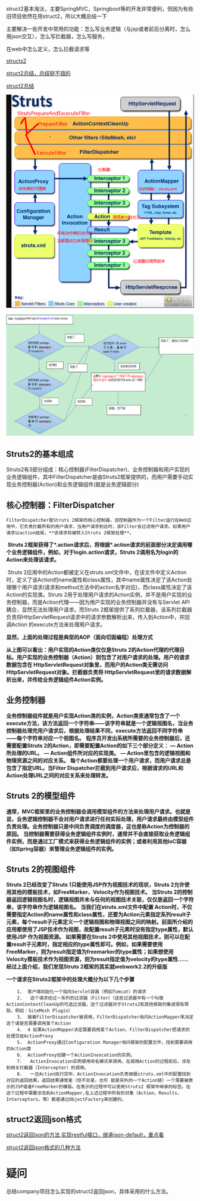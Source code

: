 struct2基本淘汰，主要SpringMVC，Springboot等的开发非常便利，但因为有些旧项目依然在用struct2，所以大概总结一下

主要解决一些开发中常用的功能：怎么写业务逻辑（与jsp或者前后分离时，怎么用json交互），怎么写拦截器，怎么写服务，

在web中怎么定义，怎么拦截请求等

[structs2](https://cloud.tencent.com/developer/article/1691134)

[struct2总结，总结挺不错的](https://cloud.tencent.com/developer/article/1691134)

[struct2总结](https://cloud.tencent.com/developer/article/1509324)

![image-20200906102822231](struct2.assets/image-20200906102822231.png)

![image-20200906102841877](struct2.assets/image-20200906102841877.png)

## Struts2的基本组成

​		Struts2有3部分组成：核心控制器(FilterDispatcher)、业务控制器和用户实现的业务逻辑组件，其中FilterDispatcher是由Struts2框架提供的，而用户需要手动实现业务控制器(Action)和业务逻辑组件(就是业务逻辑部分)

## **核心控制器：FilterDispatcher** 

 	FilterDispatcher是Struts 2框架的核心控制器，该控制器作为一个Filter运行在Web应用中，它负责拦截所有的用户请求，当用户请求到达时，该Filter会过滤用户请求。如果用户请求以action结尾，**该请求将被转入Struts 2框架处理**。

​	**Struts 2框架获得了\*.action请求后，将根据\*.action请求的前面部分决定调用哪个业务逻辑组件，例如，对于login.action请求，Struts 2调用名为login的Action来处理该请求。** 

​	Struts 2应用中的Action都被定义在struts.xml文件中，在该文件中定义Action时，定义了该Action的name属性和class属性，其中name属性决定了该Action处理哪个用户请求(请求和method方法中的action名字对应)，而class属性决定了该Action的实现类。Struts 2用于处理用户请求的Action实例，并不是用户实现的业务控制器，而是Action代理——因为用户实现的业务控制器并没有与Servlet API耦合，显然无法处理用户请求。而Struts 2框架提供了系列拦截器，该系列拦截器负责将HttpServletRequest请求中的请求参数解析出来，传入到Action中，并回调Action 的execute方法来处理用户请求。 

**显然，上面的处理过程是典型的AOP（面向切面编程）处理方式**

**从上图可以看出：用户实现的Action类仅仅是Struts 2的Action代理的代理目标。用户实现的业务控制器（Action）则包含了对用户请求的处理。用户的请求数据包含在 HttpServletRequest对象里，而用户的Action类无需访问HttpServletRequest对象。拦截器负责将 HttpServletRequest里的请求数据解析出来，并传给业务逻辑组件Action实例。**

## 业务控制器 

 **业务控制器组件就是用户实现Action类的实例，Action类里通常包含了一个execute方法，该方法返回一个字符串——该字符串就是一个逻辑视图名，当业务控制器处理完用户请求后，根据处理结果不同，execute方法返回不同字符串   ——每个字符串对应一个视图名。**  **程序员开发出系统所需要的业务控制器后，还需要配置Struts 2的Action，即需要配置Action的如下三个部分定义：**  **—  Action所处理的URL。**  **—  Action组件所对应的实现类。**  **—  Action里包含的逻辑视图和物理资源之间的对应关系。**  **每个Action都要处理一个用户请求，而用户请求总是包含了指定URL。当Filter Dispatcher拦截到用户请求后，根据请求的URL和Action处理URL之间的对应关系来处理转发。**

## **Struts 2的模型组件** 

  **通常，MVC框架里的业务控制器会调用模型组件的方法来处理用户请求。也就是说，业务逻辑控制器不会对用户请求进行任何实际处理，用户请求最终由模型组件负责处理。业务控制器只是中间负责调度的调度器，这也是称Action为控制器的原因。**   **当控制器需要获得业务逻辑组件实例时，通常并不会直接获取业务逻辑组件实例，而是通过工厂模式来获得业务逻辑组件的实例；或者利用其他IoC容器（如Spring容器）来管理业务逻辑组件的实例。** 

## **Struts 2的视图组件** 

  **Struts 2已经改变了Struts 1只能使用JSP作为视图技术的现状，Struts 2允许使用其他的模板技术，如FreeMarker、Velocity作为视图技术。**  **当Struts 2的控制器返回逻辑视图名时，逻辑视图并未与任何的视图技术关联，仅仅是返回一个字符串，该字符串作为逻辑视图名。**  **当我们在struts.xml文件中配置 Action时，不仅需要指定Action的name属性和class属性，还要为Action元素指定系列result子元素，每个result子元素定义一个逻辑视图和物理视图之间的映射。前面所介绍的应用都使用了JSP技术作为视图，故配置result子元素时没有指定type属性，默认使用JSP 作为视图资源。**  **如果需要在Struts 2中使用其他视图技术，则可以在配置result子元素时，指定相应的type属性即可。例如，如果需要使用FreeMarker，则为result指定值为freemarker的type属性；如果想使用Velocity模板技术作为视图资源，则为result指定值为velocity的type属性……**    **经过上面介绍，我们发现Struts 2框架的其实就webwork2.2的升级版** 

**一个请求在Struts2框架中的处理大概分为以下几个步骤**  

		1.  客户端初始化一个指向Servlet容器（例如Tomcat）的请求
  		2.   这个请求经过一系列的过滤器（Filter）（这些过滤器中有一个叫做ActionContextCleanUp的可选过滤器，这个过滤器对于Struts2和其他框架的集成很有帮助，例如：SiteMesh Plugin）
  		3.  接着FilterDispatcher被调用，FilterDispatcher询问ActionMapper来决定这个请是否需要调用某个Action
  		4.  4 如果ActionMapper决定需要调用某个Action，FilterDispatcher把请求的处理交给ActionProxy 
  		5.  ActionProxy通过Configuration Manager询问框架的配置文件，找到需要调用的Action类
  		6.  ActionProxy创建一个ActionInvocation的实例。
  		7.   ActionInvocation实例使用命名模式来调用，在调用Action的过程前后，涉及到相关拦截器（Intercepter）的调用。
  		8.   一旦Action执行完毕，ActionInvocation负责根据struts.xml中的配置找到对应的返回结果。返回结果通常是（但不总是，也可 能是另外的一个Action链）一个需要被表示的JSP或者FreeMarker的模版。在表示的过程中可以使用Struts2 框架中继承的标签。在这个过程中需要涉及到ActionMapper,在上述过程中所有的对象（Action，Results，Interceptors，等）都是通过ObjectFactory来创建的。

## struct2返回json格式

[struct2返回json的方法,实现restful接口，继承json-default，重点看](https://blog.csdn.net/feinifi/article/details/81114268)

[struct2返回json格式的几种方法](https://www.cnblogs.com/hangdada/p/4983002.html)

# 疑问

总结company项目怎么实现的struct2返回json，具体采用的什么方法。